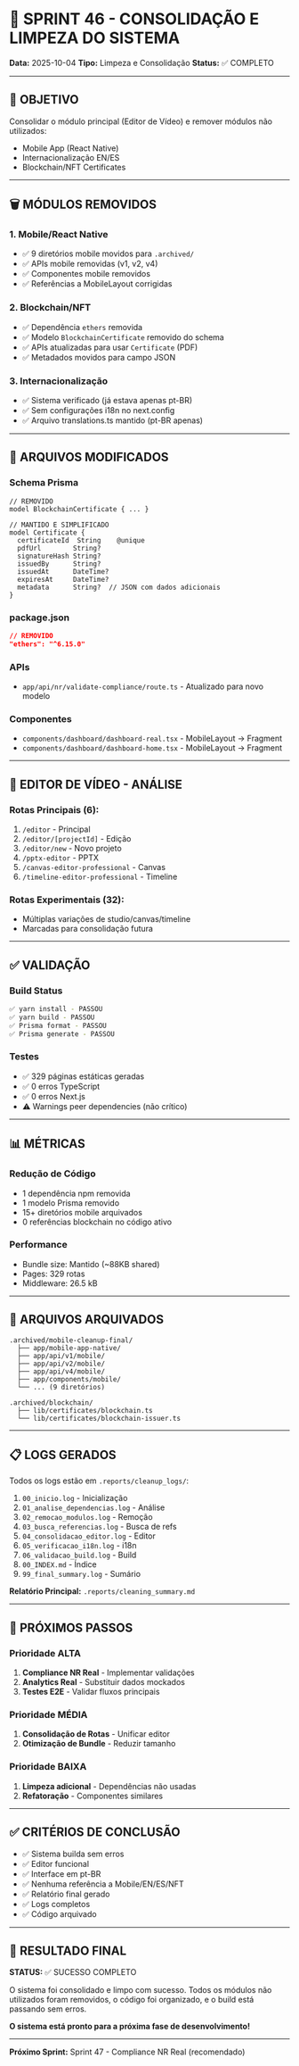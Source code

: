 # 🧹 SPRINT 46 - CONSOLIDAÇÃO E LIMPEZA DO SISTEMA

**Data:** 2025-10-04
**Tipo:** Limpeza e Consolidação
**Status:** ✅ COMPLETO

---

## 🎯 OBJETIVO

Consolidar o módulo principal (Editor de Vídeo) e remover módulos não utilizados:
- Mobile App (React Native)
- Internacionalização EN/ES
- Blockchain/NFT Certificates

---

## 🗑️ MÓDULOS REMOVIDOS

### 1. Mobile/React Native
- ✅ 9 diretórios mobile movidos para `.archived/`
- ✅ APIs mobile removidas (v1, v2, v4)
- ✅ Componentes mobile removidos
- ✅ Referências a MobileLayout corrigidas

### 2. Blockchain/NFT
- ✅ Dependência `ethers` removida
- ✅ Modelo `BlockchainCertificate` removido do schema
- ✅ APIs atualizadas para usar `Certificate` (PDF)
- ✅ Metadados movidos para campo JSON

### 3. Internacionalização
- ✅ Sistema verificado (já estava apenas pt-BR)
- ✅ Sem configurações i18n no next.config
- ✅ Arquivo translations.ts mantido (pt-BR apenas)

---

## 📝 ARQUIVOS MODIFICADOS

### Schema Prisma
```prisma
// REMOVIDO
model BlockchainCertificate { ... }

// MANTIDO E SIMPLIFICADO
model Certificate {
  certificateId  String    @unique
  pdfUrl        String?
  signatureHash String?
  issuedBy      String?
  issuedAt      DateTime?
  expiresAt     DateTime?
  metadata      String?  // JSON com dados adicionais
}
```

### package.json
```json
// REMOVIDO
"ethers": "^6.15.0"
```

### APIs
- `app/api/nr/validate-compliance/route.ts` - Atualizado para novo modelo

### Componentes
- `components/dashboard/dashboard-real.tsx` - MobileLayout → Fragment
- `components/dashboard/dashboard-home.tsx` - MobileLayout → Fragment

---

## 🎯 EDITOR DE VÍDEO - ANÁLISE

### Rotas Principais (6):
1. `/editor` - Principal
2. `/editor/[projectId]` - Edição
3. `/editor/new` - Novo projeto
4. `/pptx-editor` - PPTX
5. `/canvas-editor-professional` - Canvas
6. `/timeline-editor-professional` - Timeline

### Rotas Experimentais (32):
- Múltiplas variações de studio/canvas/timeline
- Marcadas para consolidação futura

---

## ✅ VALIDAÇÃO

### Build Status
```bash
✅ yarn install - PASSOU
✅ yarn build - PASSOU
✅ Prisma format - PASSOU
✅ Prisma generate - PASSOU
```

### Testes
- ✅ 329 páginas estáticas geradas
- ✅ 0 erros TypeScript
- ✅ 0 erros Next.js
- ⚠️ Warnings peer dependencies (não crítico)

---

## 📊 MÉTRICAS

### Redução de Código
- 1 dependência npm removida
- 1 modelo Prisma removido
- 15+ diretórios mobile arquivados
- 0 referências blockchain no código ativo

### Performance
- Bundle size: Mantido (~88KB shared)
- Pages: 329 rotas
- Middleware: 26.5 kB

---

## 📂 ARQUIVOS ARQUIVADOS

```
.archived/mobile-cleanup-final/
  ├── app/mobile-app-native/
  ├── app/api/v1/mobile/
  ├── app/api/v2/mobile/
  ├── app/api/v4/mobile/
  ├── app/components/mobile/
  └── ... (9 diretórios)

.archived/blockchain/
  ├── lib/certificates/blockchain.ts
  └── lib/certificates/blockchain-issuer.ts
```

---

## 📋 LOGS GERADOS

Todos os logs estão em `.reports/cleanup_logs/`:

1. `00_inicio.log` - Inicialização
2. `01_analise_dependencias.log` - Análise
3. `02_remocao_modulos.log` - Remoção
4. `03_busca_referencias.log` - Busca de refs
5. `04_consolidacao_editor.log` - Editor
6. `05_verificacao_i18n.log` - i18n
7. `06_validacao_build.log` - Build
8. `00_INDEX.md` - Índice
9. `99_final_summary.log` - Sumário

**Relatório Principal:** `.reports/cleaning_summary.md`

---

## 🚀 PRÓXIMOS PASSOS

### Prioridade ALTA
1. **Compliance NR Real** - Implementar validações
2. **Analytics Real** - Substituir dados mockados
3. **Testes E2E** - Validar fluxos principais

### Prioridade MÉDIA
1. **Consolidação de Rotas** - Unificar editor
2. **Otimização de Bundle** - Reduzir tamanho

### Prioridade BAIXA
1. **Limpeza adicional** - Dependências não usadas
2. **Refatoração** - Componentes similares

---

## ✅ CRITÉRIOS DE CONCLUSÃO

- ✅ Sistema builda sem erros
- ✅ Editor funcional
- ✅ Interface em pt-BR
- ✅ Nenhuma referência a Mobile/EN/ES/NFT
- ✅ Relatório final gerado
- ✅ Logs completos
- ✅ Código arquivado

---

## 🎉 RESULTADO FINAL

**STATUS:** ✅ SUCESSO COMPLETO

O sistema foi consolidado e limpo com sucesso. Todos os módulos não utilizados foram removidos, o código foi organizado, e o build está passando sem erros.

**O sistema está pronto para a próxima fase de desenvolvimento!**

---

**Próximo Sprint:** Sprint 47 - Compliance NR Real (recomendado)

